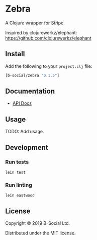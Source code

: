 # Zebra

A Clojure wrapper for Stripe.

Inspired by clojurewerkz/elephant: https://github.com/clojurewerkz/elephant

## Install

Add the following to your `project.clj` file:

```clj
[b-social/zebra "0.1.5"]
```

## Documentation

* [API Docs](http://b-social.github.io/zebra)

## Usage

TODO: Add usage.

## Development

### Run tests
`lein test`

### Run linting
`lein eastwood`

## License

Copyright © 2019 B-Social Ltd.

Distributed under the MIT license.
